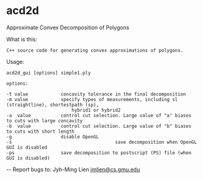 # acd2d
Approximate Convex Decomposition of Polygons


What is this:

    C++ source code for generating convex approximations of polygons.

Usage:

    acd2d_gui [options] simple1.ply

    options:

    -t value            concavity tolerance in the final decomposition
    -m value            specify types of measurements, including sl (straightline), shortestpath (sp), 
                            hybrid1 or hybrid2
    -a  value           control cut selection. Large value of "a" biases to cuts with large concavity
    -b  value           control cut selection. Large value of "b" biases to cuts with short length
    -g                  disable OpenGL 
    -s                                      save decomposition when OpenGL GUI is disabled
    -ps                 save decomposition to postscript (PS) file (when GUI is disabled)

-- Report bugs to: Jyh-Ming Lien jmlien@cs.gmu.edu